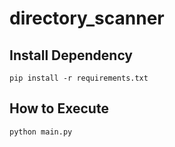 # directory_scanner

## Install Dependency

```
pip install -r requirements.txt
```

## How to Execute

```
python main.py
```
